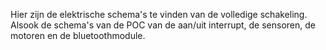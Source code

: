 Hier zijn de elektrische schema's te vinden van de volledige schakeling. Alsook
de schema's van de POC van de aan/uit interrupt, de sensoren, de motoren en de bluetoothmodule.
